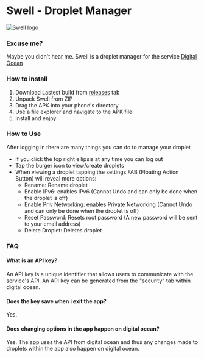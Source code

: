 # Swell - Droplet Manager
![Swell logo](https://i.imgur.com/YtpYoPn.png)
### Excuse me?
Maybe you didn't hear me. Swell is a droplet manager for the service [Digital Ocean](https://www.digitalocean.com/)

### How to install
1. Download Lastest build from [releases](https://github.com/mrmelonson/Swell/releases) tab
2. Unpack Swell from ZIP
3. Drag the APK into your phone's directory
4. Use a file explorer and navigate to the APK file
5. Install and enjoy

### How to Use
After logging in there are many things you can do to manage your droplet
- If you click the top right ellipsis at any time you can log out
- Tap the burger icon to view/create droplets
- When viewing a droplet tapping the settings FAB (Floating Action Button) will reveal more options:
    - Rename: Rename droplet
    - Enable IPv6: enables IPv6 (Cannot Undo and can only be done when the droplet is off)
    - Enable Priv Networking: enables Private Networking (Cannot Undo and can only be done when the droplet is off)
    - Reset Password: Resets root password (A new password will be sent to your email address)
    - Delete Droplet: Deletes droplet

### FAQ
#### What is an API key?
An API key is a unique identifier that allows users to communicate with the service's API. An API key can be generated from the "security" tab within digital ocean.

#### Does the key save when i exit the app?
Yes.

#### Does changing options in the app happen on digital ocean?
Yes. The app uses the API from digital ocean and thus any changes made to droplets within the app also happen on digital ocean.
